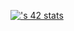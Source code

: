 [![<houamrha>'s 42 stats](https://badge.mediaplus.ma/<darkblue>/<houamrha>)](https://github.com/oakoudad/badge42)

